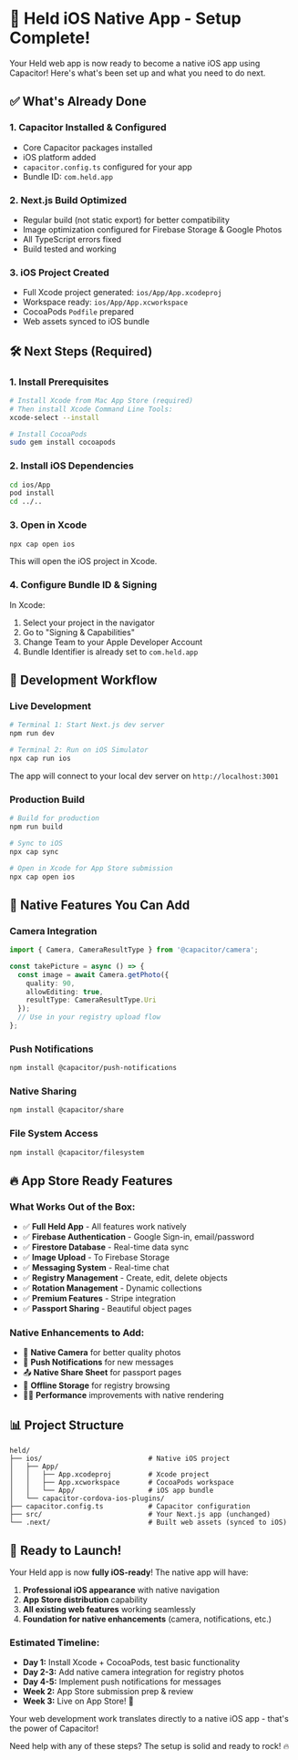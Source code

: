 # 🚀 Held iOS Native App - Setup Complete!

Your Held web app is now ready to become a native iOS app using Capacitor! Here's what's been set up and what you need to do next.

## ✅ What's Already Done

### 1. **Capacitor Installed & Configured**
- Core Capacitor packages installed
- iOS platform added
- `capacitor.config.ts` configured for your app
- Bundle ID: `com.held.app`

### 2. **Next.js Build Optimized**
- Regular build (not static export) for better compatibility
- Image optimization configured for Firebase Storage & Google Photos
- All TypeScript errors fixed
- Build tested and working

### 3. **iOS Project Created**
- Full Xcode project generated: `ios/App/App.xcodeproj`
- Workspace ready: `ios/App/App.xcworkspace`
- CocoaPods `Podfile` prepared
- Web assets synced to iOS bundle

## 🛠 Next Steps (Required)

### 1. **Install Prerequisites**
```bash
# Install Xcode from Mac App Store (required)
# Then install Xcode Command Line Tools:
xcode-select --install

# Install CocoaPods
sudo gem install cocoapods
```

### 2. **Install iOS Dependencies**
```bash
cd ios/App
pod install
cd ../..
```

### 3. **Open in Xcode**
```bash
npx cap open ios
```
This will open the iOS project in Xcode.

### 4. **Configure Bundle ID & Signing**
In Xcode:
1. Select your project in the navigator
2. Go to "Signing & Capabilities"
3. Change Team to your Apple Developer Account
4. Bundle Identifier is already set to `com.held.app`

## 🎯 Development Workflow

### **Live Development**
```bash
# Terminal 1: Start Next.js dev server
npm run dev

# Terminal 2: Run on iOS Simulator
npx cap run ios
```
The app will connect to your local dev server on `http://localhost:3001`

### **Production Build**
```bash
# Build for production
npm run build

# Sync to iOS
npx cap sync

# Open in Xcode for App Store submission
npx cap open ios
```

## 📱 Native Features You Can Add

### **Camera Integration**
```typescript
import { Camera, CameraResultType } from '@capacitor/camera';

const takePicture = async () => {
  const image = await Camera.getPhoto({
    quality: 90,
    allowEditing: true,
    resultType: CameraResultType.Uri
  });
  // Use in your registry upload flow
};
```

### **Push Notifications**
```bash
npm install @capacitor/push-notifications
```

### **Native Sharing**
```bash
npm install @capacitor/share
```

### **File System Access**
```bash
npm install @capacitor/filesystem
```

## 🔥 App Store Ready Features

### **What Works Out of the Box:**
- ✅ **Full Held App** - All features work natively
- ✅ **Firebase Authentication** - Google Sign-in, email/password
- ✅ **Firestore Database** - Real-time data sync
- ✅ **Image Upload** - To Firebase Storage
- ✅ **Messaging System** - Real-time chat
- ✅ **Registry Management** - Create, edit, delete objects
- ✅ **Rotation Management** - Dynamic collections
- ✅ **Premium Features** - Stripe integration
- ✅ **Passport Sharing** - Beautiful object pages

### **Native Enhancements to Add:**
- 📸 **Native Camera** for better quality photos
- 🔔 **Push Notifications** for new messages
- 📤 **Native Share Sheet** for passport pages
- 💾 **Offline Storage** for registry browsing
- 🏃‍♂️ **Performance** improvements with native rendering

## 📊 Project Structure

```
held/
├── ios/                          # Native iOS project
│   ├── App/
│   │   ├── App.xcodeproj         # Xcode project
│   │   ├── App.xcworkspace       # CocoaPods workspace
│   │   └── App/                  # iOS app bundle
│   └── capacitor-cordova-ios-plugins/
├── capacitor.config.ts           # Capacitor configuration
├── src/                          # Your Next.js app (unchanged)
└── .next/                        # Built web assets (synced to iOS)
```

## 🚀 Ready to Launch!

Your Held app is now **fully iOS-ready**! The native app will have:

1. **Professional iOS appearance** with native navigation
2. **App Store distribution** capability
3. **All existing web features** working seamlessly
4. **Foundation for native enhancements** (camera, notifications, etc.)

### **Estimated Timeline:**
- **Day 1:** Install Xcode + CocoaPods, test basic functionality
- **Day 2-3:** Add native camera integration for registry photos
- **Day 4-5:** Implement push notifications for messages
- **Week 2:** App Store submission prep & review
- **Week 3:** Live on App Store! 🎉

Your web development work translates directly to a native iOS app - that's the power of Capacitor! 

Need help with any of these steps? The setup is solid and ready to rock! 🔥
















